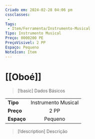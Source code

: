 ```yaml
---
Criado em: 2024-02-28 04:06 pm
cssclasses:
 - 
Tags:
 - Item/Ferramenta/Instrumento-Musical
Tipo: Instrumento Musical
Preço: 0000200 PE
PreçoVisivel: 2 PP
Espaço: Pequeno
NoteIcon: Item
---
```

# [[Oboé]]

> [!basic] Dados Básicos
> 
|            |     |
| ---------- |:---:|
| **Tipo**   |   Instrumento Musical   |
| **Preço**  |   2 PP   |
| **Espaço** |   Pequeno   |
>
 
> [!description] Descrição
> 
>
